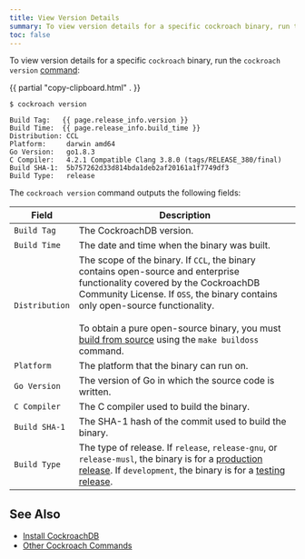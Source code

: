 ```yaml
---
title: View Version Details
summary: To view version details for a specific cockroach binary, run the cockroach version command.
toc: false
---
```


To view version details for a specific `cockroach` binary, run the `cockroach version` [command](cockroach-commands.html):

{{ partial "copy-clipboard.html" . }}
~~~ shell
$ cockroach version
~~~

~~~
Build Tag:   {{ page.release_info.version }}
Build Time:  {{ page.release_info.build_time }}
Distribution: CCL
Platform:     darwin amd64
Go Version:   go1.8.3
C Compiler:   4.2.1 Compatible Clang 3.8.0 (tags/RELEASE_380/final)
Build SHA-1:  5b757262d33d814bda1deb2af20161a1f7749df3
Build Type:   release
~~~

The `cockroach version` command outputs the following fields:

Field | Description
------|------------
`Build Tag` | The CockroachDB version.
`Build Time` | The date and time when the binary was built.
`Distribution` | The scope of the binary. If `CCL`, the binary contains open-source and enterprise functionality covered by the CockroachDB Community License. If `OSS`, the binary contains only open-source functionality.<br><br>To obtain a pure open-source binary, you must [build from source](install-cockroachdb.html) using the `make buildoss` command.
`Platform` | The platform that the binary can run on.
`Go Version` | The version of Go in which the source code is written.
`C Compiler` | The C compiler used to build the binary.
`Build SHA-1` | The SHA-1 hash of the commit used to build the binary.
`Build Type` | The type of release. If `release`, `release-gnu`, or `release-musl`, the binary is for a [production release](../releases/#production-releases). If `development`, the binary is for a [testing release](../releases/#testing-releases).

## See Also

- [Install CockroachDB](install-cockroachdb.html)
- [Other Cockroach Commands](cockroach-commands.html)
